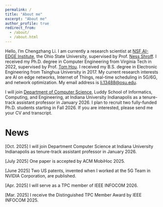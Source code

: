 ```yaml
---
permalink: /
title: "About me"
excerpt: "About me"
author_profile: true
redirect_from: 
  - /about/
  - /about.html
---
```


Hello, I’m Chengzhang Li. I am currently a research scientist at [NSF AI-EDGE Institute](https://aiedge.osu.edu/), the Ohio State University, supervised by Prof. [Ness Shroff](https://u.osu.edu/shroff-11/). I received my Ph.D. degree in Computer Engineering from Virginia Tech in 2022, supervised by Prof. [Tom Hou](https://www.cnsr.ictas.vt.edu/THou.html). I received my B.S. degree in Electronic Engineering from Tsinghua University in 2017. My current research interests are AI on edge networks, Internet of Things, real-time scheduling in 5G/6G, and network optimization.  My email address is li.13488@osu.edu.

I will join [Department of Computer Science](https://luddy.indianapolis.iu.edu/about/departments/cs/index.html), Luddy School of Informatics, Computing, and Engineering, at Indiana University Indianapolis as a tenure-track assistant professor in January 2026. I plan to recruit two fully-funded Ph.D. students starting in Fall 2026. If you are interested, please send me your CV and transcript.

News
======
\[Oct. 2025\] I will join Department Computer Science at Indiana University Indianapolis as tenure-track assistant professor in January 2026.

\[July 2025\] One paper is accepted by ACM MobiHoc 2025.

\[June 2025\] Two US patents, invented when I worked at the 5G Team in NVIDIA Corporation, are published.

\[Apr. 2025\] I will serve as a TPC member of IEEE INFOCOM 2026.

\[Mar. 2025\] I receive the Distinguished TPC Member Award by IEEE INFOCOM 2025.






